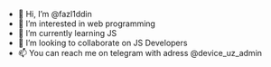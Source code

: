 - 👋 Hi, I’m @fazl1ddin
- 👀 I’m interested in web programming
- 🌱 I’m currently learning JS
- 💞️ I’m looking to collaborate on JS Developers
- 📫 You can reach me on telegram with adress @device_uz_admin
